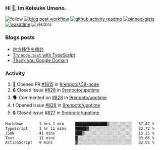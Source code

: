 ### Hi 👋, Im Keisuke Umeno.

<!--
**9renpoto/9renpoto** is a ✨ _special_ ✨ repository because its `README.md` (this file) appears on your GitHub profile.

Here are some ideas to get you started:

- 🔭 I’m currently working on ...
- 🌱 I’m currently learning ...
- 👯 I’m looking to collaborate on ...
- 🤔 I’m looking for help with ...
- 💬 Ask me about ...
- 📫 How to reach me: ...
- 😄 Pronouns: ...
- ⚡ Fun fact: ...
-->

![follow](https://img.shields.io/github/followers/9renpoto?label=Follow&style=social)
[![blog post workflow](https://github.com/9renpoto/9renpoto/actions/workflows/blog.yml/badge.svg)](https://github.com/9renpoto/9renpoto/actions/workflows/blog.yml)
[![github activity readme](https://github.com/9renpoto/9renpoto/actions/workflows/activity.yml/badge.svg)](https://github.com/9renpoto/9renpoto/actions/workflows/activity.yml)
[![pinned-gists](https://github.com/9renpoto/9renpoto/actions/workflows/pin-gist.yml/badge.svg)](https://github.com/9renpoto/9renpoto/actions/workflows/pin-gist.yml)
[![wakatime](https://github.com/9renpoto/9renpoto/actions/workflows/waka-readme-status.yml/badge.svg)](https://github.com/9renpoto/9renpoto/actions/workflows/waka-readme-status.yml)
![visitors](https://komarev.com/ghpvc/?username=9renpoto&label=Profile%20views&color=0e75b6&style=flat)

### Blogs posts

<!-- BLOG-POST-LIST:START -->
- [地方移住を検討](https://9renpoto.win/entry/2023/09/09/migration-plan)
- [Try `node:test` with TypeScript](https://9renpoto.win/entry/2023/07/23/node-test-runner)
- [Thank you Google Domain](https://9renpoto.win/entry/2023/07/08/new-domain)
<!-- BLOG-POST-LIST:END -->

### Activity

<!--START_SECTION:activity-->
1. 💪 Opened PR [#1815](https://github.com/9renpoto/.59-node/pull/1815) in [9renpoto/.59-node](https://github.com/9renpoto/.59-node)
2. 🔒 Closed issue [#828](https://github.com/9renpoto/upptime/issues/828) in [9renpoto/upptime](https://github.com/9renpoto/upptime)
3. 🗣 Commented on [#828](https://github.com/9renpoto/upptime/issues/828#issuecomment-1745034204) in [9renpoto/upptime](https://github.com/9renpoto/upptime)
4. ❗ Opened issue [#828](https://github.com/9renpoto/upptime/issues/828) in [9renpoto/upptime](https://github.com/9renpoto/upptime)
5. 🔒 Closed issue [#827](https://github.com/9renpoto/upptime/issues/827) in [9renpoto/upptime](https://github.com/9renpoto/upptime)
<!--END_SECTION:activity-->

<!--START_SECTION:waka-->

```txt
Markdown       3 hrs 1 min     ██████████████▒░░░░░░░░░░   57.47 %
TypeScript     1 hr 11 mins    █████▓░░░░░░░░░░░░░░░░░░░   22.72 %
JSON           41 mins         ███▒░░░░░░░░░░░░░░░░░░░░░   13.25 %
Text           11 mins         █░░░░░░░░░░░░░░░░░░░░░░░░   03.66 %
ActionScript   9 mins          ▓░░░░░░░░░░░░░░░░░░░░░░░░   02.85 %
```

<!--END_SECTION:waka-->
